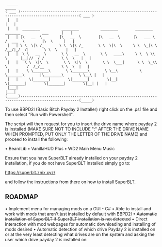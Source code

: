 ```
 _____                                                                                                   _____ 
( ___ )-------------------------------------------------------------------------------------------------( ___ )
 |   |                                                                                                   |   | 
 |   |  ________          ________          ________        ________           _______          ___      |   | 
 |   | |\   __  \        |\   __  \        |\   __  \      |\   ___ \         /  ___  \        |\  \     |   | 
 |   | \ \  \|\ /_       \ \  \|\ /_       \ \  \|\  \     \ \  \_|\ \       /__/|_/  /|       \ \  \    |   | 
 |   |  \ \   __  \       \ \   __  \       \ \   ____\     \ \  \ \\ \      |__|//  / /        \ \  \   |   | 
 |   |   \ \  \|\  \       \ \  \|\  \       \ \  \___|      \ \  \_\\ \         /  /_/__        \ \  \  |   | 
 |   |    \ \_______\       \ \_______\       \ \__\          \ \_______\       |\________\       \ \__\ |   | 
 |   |     \|_______|        \|_______|        \|__|           \|_______|        \|_______|        \|__| |   | 
 |___|                                                                                                   |___| 
(_____)-------------------------------------------------------------------------------------------------(_____)
```

To use BBPD2I (Basic Bitch Payday 2 Installer) right click on the .ps1 file and then select "Run with Powershell".

The script will then request for you to insert the drive name where payday 2 is installed (MAKE SURE NOT TO INCLUDE ":" AFTER THE DRIVE NAME WHEN PROMPTED, PUT ONLY THE LETTER OF THE DRIVE NAME) and proceed to install the following:

• BeardLib
• VanillaHUD Plus
• WD2 Main Menu Music

Ensure that you have SuperBLT already installed on your payday 2 installation, if you do not have SuperBLT installed simply go to:

https://superblt.znix.xyz/

and follow the instructions from there on how to install SuperBLT.

ROADMAP
-------
• Implement menu for managing mods on a GUI - C#
• Able to install and work with mods that aren't just installed by default with BBPD2I
• ~~Automatic installation of SuperBLT if SuperBLT installation is not detected~~
• Direct interaction with mod webpages for automatic downloading and installing of mods desired
• Automatic detection of which drive Payday 2 is installed on or at the very least detecting what drives are on the system and asking the user which drive payday 2 is installed on
